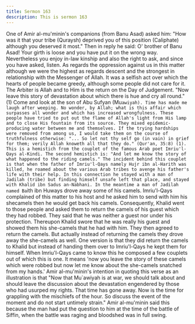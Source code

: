 ```yaml
---
title: Sermon 163
description: This is sermon 163
---
```


One of Amir al-mu'minin's companions (from Banu Asad) asked him: "How was it that your
tribe (Quraysh) deprived you of this position (Caliphate) although you deserved it most."
Then in reply he said:
O' brother of Banu Asad! Your girth is loose and you have put it on the wrong way.
Nevertheless you enjoy in-law kinship and also the right to ask, and since you have asked,
listen.
As regards the oppression against us in this matter although we were the highest as regards
descent and the strongest in relationship with the Messenger of Allah.
It was a selfish act over which the hearts of people became greedy, although some people did
not care for it. The Arbiter is Allah and to Him is the return on the Day of Judgement.
"Now leave this story of devastation about which there is hue and cry all round." (1)
Come and look at the son of Abu Sufyan (Mu`awiyah). Time has made me laugh after
weeping. No wonder, by Allah; what is this affair which surpasses all wonder and which has
increased wrongfulness. These people have tried to put out the flame of Allah's light from His
lamp and to close His fountain from its source. They mixed epidemic-producing water
between me and themselves.
If the trying hardships were removed from among us, I would take them on the course of
truthfulness otherwise:
"... So let not thy self go (in vain) in grief for them; verily Allah knoweth all that they
do." (Qur'an, 35:8)
(1). This is a hemistich from the couplet of the famous Arab poet Imriu'l-Qays al-Kindi. The
second hemistich is: "And let me know the story of what happened to the riding camels." The
incident behind this couplet is that when the father of Imriu'l-Qays namely Hujr ibn al-Harith
was killed, he roamed about the various Arab tribes to avenge his father's life with their help.
In this connection he stayed with a man of Jadilah (tribe) but finding himself unsafe left that
place, and stayed with Khalid ibn Sadus an-Nabhani.
In the meantime a man of Jadilah named Ba`ith ibn Huways drove away some of his camels.
Imriu'l-Qays complained of this matter to his host and he asked him to send with him his shecamels
then he would get back his camels.
Consequently, Khalid went to those people and asked them to return the camels of his guest
which they had robbed. They said that he was neither a guest nor under his protection.
Thereupon Khalid swore that he was really his guest and showed them his she-camels that he
had with him.
They then agreed to return the camels. But actually instead of returning the camels they drove
away the she-camels as well.
One version is that they did return the camels to Khalid but instead of handing them over to
Imriu'l-Qays he kept them for himself. When Imriu'l-Qays came to know this he composed a
few couplets out of which this is one. It means 'now you leave the story of these camels which
were robbed but now let me know about the she-camels snatched from my hands.'
Amir al-mu'minin's intention in quoting this verse as an illustration is that "Now that Mu`awiyah
is at war, we should talk about and should leave the discussion about the devastation
engendered by those who had usurped my rights.
That time has gone away. Now is the time for grappling with the mischiefs of the hour.
So discuss the event of the moment and do not start untimely strain." Amir al-mu'minin said
this because the man had put the question to him at the time of the battle of Siffin, when the
battle was raging and bloodshed was in full swing.